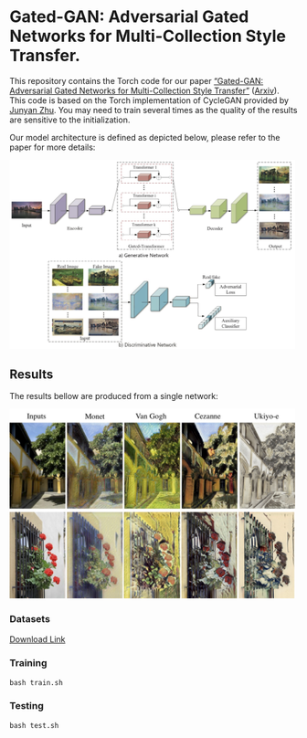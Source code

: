 # Gated-GAN: Adversarial Gated Networks for Multi-Collection Style Transfer.

This repository contains the Torch code for our paper [“Gated-GAN: Adversarial Gated Networks for Multi-Collection Style Transfer”](https://ieeexplore.ieee.org/document/8463508) ([Arxiv](https://arxiv.org/pdf/1904.02296.pdf)). This code is based on the Torch implementation of CycleGAN provided by [Junyan Zhu](https://github.com/junyanz/CycleGAN). You may need to train several times as the quality of the results are sensitive to the initialization.

Our model architecture is defined as depicted below, please refer to the paper for more details: 

<img src='imgs/architecture.jpg' width="500px"/>

## Results

The results bellow are produced from a single network:  

<img src='imgs/multistyle.jpg' width="500px"/>

### Datasets
[Download Link](https://drive.google.com/drive/folders/10N972-REqb1R0rqkAB4jRFuNnFijTEgC?usp=sharing)

### Training


    bash train.sh


### Testing

    bash test.sh

